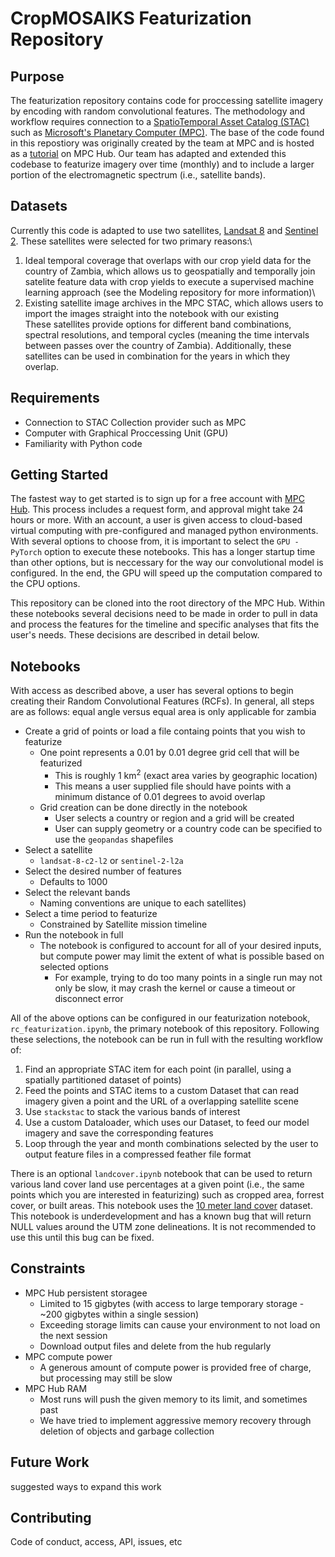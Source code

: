 # CropMOSAIKS Featurization Repository

## Purpose

The featurization repository contains code for proccessing satellite imagery by encoding with random convolutional features. The methodology and workflow requires connection to a [SpatioTemporal Asset Catalog (STAC)](https://stacspec.org/) such as [Microsoft's Planetary Computer (MPC)](https://github.com/microsoft/PlanetaryComputer). The base of the code found in this repostiory was originally created by the team at MPC and is hosted as a [tutorial](https://github.com/microsoft/PlanetaryComputerExamples/blob/main/tutorials/mosaiks.ipynb) on MPC Hub. Our team has adapted and extended this codebase to featurize imagery over time (monthly) and to include a larger portion of the electromagnetic spectrum (i.e., satellite bands). 

## Datasets

Currently this code is adapted to use two satellites, [Landsat 8](https://planetarycomputer.microsoft.com/dataset/landsat-8-c2-l2) and [Sentinel 2](https://planetarycomputer.microsoft.com/dataset/sentinel-2-l2a). These satellites were selected for two primary reasons:\
1. Ideal temporal coverage that overlaps with our crop yield data for the country of Zambia, which allows us to geospatially and temporally join satelite feature data with crop yields to execute a supervised machine learning approach (see the Modeling repository for more information)\
2. Existing satellite image archives in the MPC STAC, which allows users to import the images straight into the notebook with our existing\
These satellites provide options for different band combinations, spectral resolutions, and temporal cycles (meaning the time intervals between passes over the country of Zambia). Additionally, these satellites can be used in combination for the years in which they overlap.

## Requirements 

- Connection to STAC Collection provider such as MPC
- Computer with Graphical Proccessing Unit (GPU)
- Familiarity with Python code 

## Getting Started

The fastest way to get started is to sign up for a free account with [MPC Hub](https://planetarycomputer.microsoft.com/docs/overview/environment/). This process includes a request form, and approval might take 24 hours or more. With an account, a user is given access to cloud-based virtual computing with pre-configured and managed python environments. With several options to choose from, it is important to select the `GPU - PyTorch` option to execute these notebooks. This has a longer startup time than other options, but is neccessary for the way our convolutional model is configured. In the end, the GPU will speed up the computation compared to the CPU options.

This repository can be cloned into the root directory of the MPC Hub. Within these notebooks several decisions need to be made in order to pull in data and process the features for the timeline and specific analyses that fits the user's needs. These decisions are described in detail below.

## Notebooks

With access as described above, a user has several options to begin creating their Random Convolutional Features (RCFs). In general, all steps are as follows: equal angle versus equal area is only applicable for zambia 

- Create a grid of points or load a file containg points that you wish to featurize 
  - One point represents a 0.01 by 0.01 degree grid cell that will be featurized 
    - This is roughly 1 km<sup>2</sup> (exact area varies by geographic location)
    - This means a user supplied file should have points with a minimum distance of 0.01 degrees to avoid overlap
  - Grid creation can be done directly in the notebook
    - User selects a country or region and a grid will be created
    - User can supply geometry or a country code can be specified to use the `geopandas` shapefiles
- Select a satellite
  - `landsat-8-c2-l2` or `sentinel-2-l2a`
- Select the desired number of features
  - Defaults to 1000
- Select the relevant bands 
  - Naming conventions are unique to each satellites)
- Select a time period to featurize
  - Constrained by Satellite mission timeline
- Run the notebook in full
  - The notebook is configured to account for all of your desired inputs, but compute power may limit the extent of what is possible based on selected options
    - For example, trying to do too many points in a single run may not only be slow, it may crash the kernel or cause a timeout or disconnect error

All of the above options can be configured in our featurization notebook, `rc_featurization.ipynb`, the primary notebook of this repository. Following these selections, the notebook can be run in full with the resulting workflow of:

1. Find an appropriate STAC item for each point (in parallel, using a spatially partitioned dataset of points)
2. Feed the points and STAC items to a custom Dataset that can read imagery given a point and the URL of a overlapping satellite scene
3. Use `stackstac` to stack the various bands of interest
4. Use a custom Dataloader, which uses our Dataset, to feed our model imagery and save the corresponding features
5. Loop through the year and month combinations selected by the user to output feature files in a compressed feather file format

There is an optional `landcover.ipynb` notebook that can be used to return various land cover land use percentages at a given point (i.e., the same points which you are interested in featurizing) such as cropped area, forrest cover, or built areas. This notebook uses the [10 meter land cover](https://planetarycomputer.microsoft.com/dataset/group/io-land-cover) dataset. This notebook is underdevelopment and has a known bug that will return NULL values around the UTM zone delineations. It is not recommended to use this until this bug can be fixed.

## Constraints

- MPC Hub persistent storagee 
  - Limited to 15 gigbytes (with access to large temporary storage - ~200 gigbytes within a single session)
  - Exceeding storage limits can cause your environment to not load on the next session
  - Download output files and delete from the hub regularly
- MPC compute power
  - A generous amount of compute power is provided free of charge, but processing may still be slow
- MPC Hub RAM
  - Most runs will push the given memory to its limit, and sometimes past
  - We have tried to implement aggressive memory recovery through deletion of objects and garbage collection 

## Future Work

suggested ways to expand this work

## Contributing

Code of conduct, access, API, issues, etc


